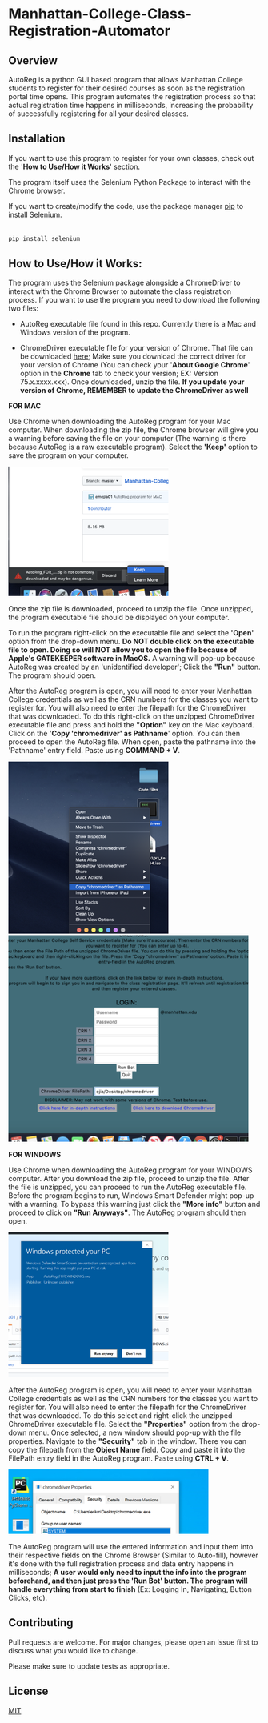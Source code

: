 # Manhattan-College-Class-Registration-Automator

## Overview

AutoReg is a python GUI based program that allows Manhattan College students to register for their desired courses as soon as the registration portal time opens. This program automates the registration process so that actual registration time happens in milliseconds, increasing the probability of successfully registering for all your desired classes. 



## Installation

If you want to use this program to register for your own classes, check out the '**How to Use/How it Works**' section.


The program itself uses the Selenium Python Package to interact with the Chrome browser.

If you want to create/modify the code, use the package manager [pip](https://pip.pypa.io/en/stable/) to install Selenium.



```bash

pip install selenium

```



## How to Use/How it Works:

The program uses the Selenium package alongside a ChromeDriver to interact with the Chrome Browser to automate the class registration process. If you want to use the program you need to download the following two files:

* AutoReg executable file found in this repo. Currently there is a Mac and Windows version of the program.



* ChromeDriver executable file for your version of Chrome. That file can be downloaded [here](https://chromedriver.chromium.org/downloads); Make sure you download the correct driver for your version of Chrome (You can check your '**About Google Chrome**' option in the **Chrome** tab to check your version; EX: Version 75.x.xxxx.xxx). Once downloaded, unzip the file.
**If you update your version of Chrome, REMEMBER to update the ChromeDriver as well**


**FOR MAC**


Use Chrome when downloading the AutoReg program for your Mac computer. When downloading the zip file, the Chrome browser will give you a warning before saving the file on your computer (The warning is there because AutoReg is a raw executable program). Select the **'Keep'** option to save the program on your computer.

<img src= "/README Photos/Mac/Screen Shot 2019-08-13 at 6.04.26 PM.png" width = 320>

Once the zip file is downloaded, proceed to unzip the file. Once unzipped, the program executable file should be displayed on your computer. 

To run the program right-click on the executable file and select the **'Open'** option from the drop-down menu. **Do NOT double click on the executable file to open. Doing so will NOT allow you to open the file because of Apple's GATEKEEPER software in MacOS.** A warning will pop-up because AutoReg was created by an 'unidentified developer'; Click the **"Run"** button. The program should open.


After the AutoReg program is open, you will need to enter your Manhattan College credentials as well as the CRN numbers for the classes you want to register for. You will also need to enter the filepath for the ChromeDriver that was downloaded. To do this right-click on the unzipped ChromeDriver executable file and press and hold the **"Option"** key on the Mac keyboard. Click on the '**Copy 'chromedriver' as Pathname**' option. You can then proceed to open the AutoReg file. When open, paste the pathname into the 'Pathname' entry field. Paste using **COMMAND + V**.

<img src= "/README Photos/Mac/Screen Shot 2019-08-13 at 5.43.59 PM.png" width = 320>
<img src= "/README Photos/Mac/Screen Shot 2019-08-13 at 5.47.30 PM.png" width = 480>

**FOR WINDOWS**


Use Chrome when downloading the AutoReg program for your WINDOWS computer. After you download the zip file, proceed to unzip the file. After the file is unzipped, you can proceed to run the AutoReg executable file. Before the program begins to run, Windows Smart Defender might pop-up with a warning. To bypass this warning just click the **"More info"** button and proceed to click on **"Run Anyways"**. The AutoReg program should then open.

<img src= "/README Photos/Windows/Capture04.PNG" width = 320>

After the AutoReg program is open, you will need to enter your Manhattan College credentials as well as the CRN numbers for the classes you want to register for. You will also need to enter the filepath for the ChromeDriver that was downloaded. To do this select and right-click the unzipped ChromeDriver executable file. Select the **"Properties"** option from the drop-down menu. Once selected, a new window should pop-up with the file properties. Navigate to the **"Security"** tab in the window. There you can copy the filepath from the **Object Name** field. Copy and paste it into the FilePath entry field in the AutoReg program. Paste using **CTRL + V**.

<img src= "/README Photos/Windows/Capture05.PNG" width = 400>




The AutoReg program will use the entered information and input them into their respective fields on the Chrome Browser (Similar to Auto-fill), however it's done with the full registration process and data entry happens in milliseconds; **A user would only need to input the info into the program beforehand, and then just press the 'Run Bot' button. The program will handle everything from start to finish** (Ex: Logging In, Navigating, Button Clicks, etc).


## Contributing

Pull requests are welcome. For major changes, please open an issue first to discuss what you would like to change.



Please make sure to update tests as appropriate.



## License

[MIT](https://choosealicense.com/licenses/mit/)
